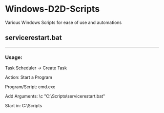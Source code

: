 # Windows-D2D-Scripts
Various Windows Scripts for ease of use and automations

## servicerestart.bat
---
### Usage:
Task Scheduler -> Create Task

Action: Start a Program

Program/Script: cmd.exe

Add Arguments: \c "C:\Scripts\servicerestart.bat"

Start in: C:\Scripts
